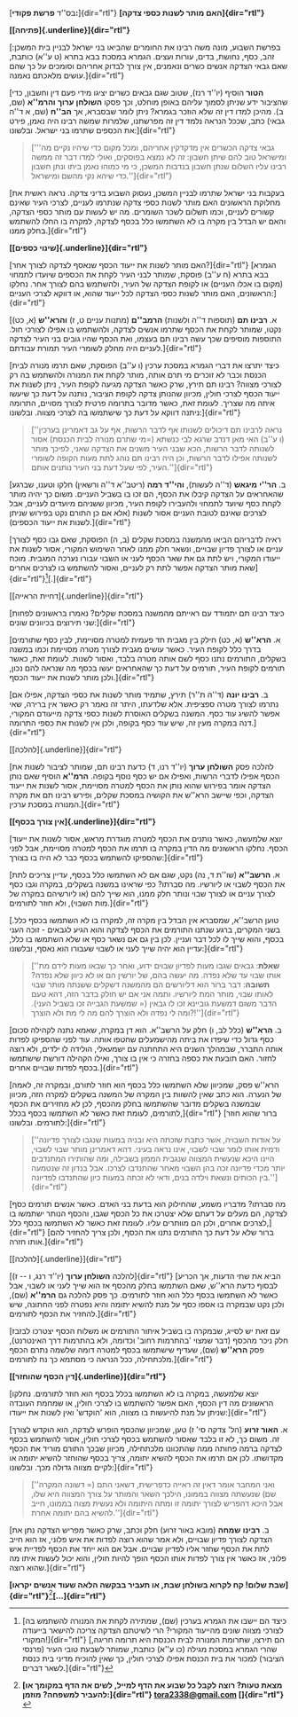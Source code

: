 [בס\'\'ד **פרשת פקודי:**]{dir="rtl"} **[האם מותר לשנות כספי
צדקה]{dir="rtl"}**

**[[פתיחה]{.underline}]{dir="rtl"}**

[בפרשת השבוע, מונה משה רבינו את החומרים שהביאו בני ישראל לבניין בית
המשכן: זהב, כסף, נחושת, בדים, עורות ועצים. הגמרא במסכת בבא בתרא (ט
ע\'\'א) כותבת, שאם גבאי הצדקה אנשים כשרים ונאמנים, אין צורך לבדוק אחריהם
וסומכים על כך שהם עושים מלאכתם נאמנה.]{dir="rtl"}

[**הטור** הוסיף (יו\'\'ד רנז), שטוב שגם גבאים כשרים יציגו מידי פעם דין
וחשבון, כדי שהציבור ידע שניתן לסמוך עליהם באופן מוחלט, וכך פסקו
**השולחן** **ערוך** **והרמ\'\'א** (שם, ב). מהיכן למדו דין זה שלא הוזכר
בגמרא? ניתן לומר שבסברא, אך **הב\'\'ח** (שם, א ד\'\'ה גבאי) כתב, שככל
הנראה נלמד דין זה מפרשתנו, שלמרות שמשה רבינו היה נאמן, פירט את הכספים
שתרמו בני ישראל. ובלשונו:]{dir="rtl"}

> [\'\'גבאי צדקה הכשרים אין מדקדקין אחריהם, ומכל מקום כדי שיהיו נקיים
> מה\' ומישראל טוב להם שיתן חשבון: זה לא נמצא בפוסקים, ואולי למדו דבר זה
> ממשה רבינו עליו השלום שנתן חשבון בנדבות המשכן, כי מי כמוהו נאמן ביתו
> ונתן חשבון כדי שיהא נקי מהשם ומישראל.\'\']{dir="rtl"}

[בעקבות בני ישראל שתרמו לבניין המשכן, נעסוק השבוע בדיני צדקה. נראה ראשית
את מחלוקת הראשונים האם מותר לשנות כספי צדקה שנתרמו לעניים, לצרכי העיר
שאינם קשורים לעניים, וכמו תשלום לשכר השומרים. מה יש לעשות עם מותר כספי
הצדקה, והאם יש הבדל בין מקרה בו לא השתמשו כלל בכסף לצדקה, למקרה בו החלו
להשתמש בחלק ממנו.]{dir="rtl"}

**[[שינוי כספים]{.underline}]{dir="rtl"}**

[האם מותר לשנות את ייעוד הכסף שנאסף לצדקה לצורך אחר?]{dir="rtl"} [הגמרא
בבא בתרא (ח ע\'\'ב) פוסקת, שמותר לבני העיר לקחת את הכספים שיועדו לתמחוי
(מקום בו אכלו העניים) או לקופת הצדקה של העיר, ולהשתמש בהם לצורך אחר.
נחלקו הראשונים, האם מותר לשנות כספי הצדקה לכל ייעוד שהוא, או דווקא לצרכי
העניים:]{dir="rtl"}

[א. **רבינו תם** (תוספות ד\'\'ה ולשנות) **הרמב\'\'ם** (מתנות עניים ט, ז)
**והרא\'\'ש** (א, כט) נקטו, שמותר לקחת את הכסף שתרמו אנשים לצדקה,
ולהשתמש בו אפילו לצורכי חול. התוספות מוסיפים שכך עשה רבינו תם בעצמו, ואת
הכסף שהיו גובים בני העיר לצדקה לעניים היה מחלק לשומרי העיר תמורת
עבודתם.]{dir="rtl"}

[כיצד יתרצו את דברי הגמרא במסכת ערכין (ו ע\'\'ב) הפוסקת, שאם תרמו מנורה
לבית הכנסת וכבר לא זוכרים מי תרם אותה, מותר לקחת את המנורה ולהשתמש בה רק
לצורכי מצווה? רבינו תם תירץ, שרק כאשר הצדקה מגיעה לקופת העיר, ניתן לשנות
את ייעוד הכסף לצרכי חולין, מכיוון שהנותן צדקה לקופת הציבור, נותנה על דעת
כך שיעשו איתה מה שצריך. לעומת זאת, כאשר מדובר בתרומה פרטית לצורך מסויים,
התרומה ניתנה דווקא על דעת כך שישתמשו בה לצרכי מצווה.
ובלשונו:]{dir="rtl"}

> [\'\'נראה לרבינו תם דיכולים לשנותו אף לדבר הרשות, אף על גב דאמרינן
> בערכין (ו ע\'\'ב) האי מאן דנדב שרגא לבי כנשתא (=מי שתרם מנורה לבית
> הכנסת) אסור לשנותה לדבר הרשות, הכא שבני העיר משנים את הצדקה שאני,
> לפיכך מותר לשנותה אפילו לדבר הרשות, וכן היה רבינו תם נוהג לתת מעות
> הקופה לשומרי העיר, לפי שעל דעת בני העיר נותנים אותם.\'\']{dir="rtl"}

[ב. **הר\'\'י** **מיגאש** (ד\'\'ה לעשות), **והי\'\'ד** **רמה**
(ריטב\'\'א ד\'\'ה ורשאין) חלקו וטענו, שברגע שהאחראים על הצדקה קיבלו את
הכסף, הם זכו בו בשביל העניים. משום כך יהיה מותר לקחת כסף שיועד לתמחוי
ולהעבירו לקופת העיר, מכיוון ששניהם מיועדים לעניים, אבל לצרכים שאינם
לטובת העניים אסור לשנות (אלא אם כן התורם נקט בפירוש שניתן לשנות את ייעוד
הכספים).]{dir="rtl"}

[ראיה לדבריהם הביאו מהמשנה במסכת שקלים (ב, ה) הפוסקת, שאם גבו כסף לצורך
עניים או לצורך פדיון שבויים, ונשאר חלק ממנו לאחר השימוש המקורי, אסור
לשנות את ייעודו המקורי, ויש לתת גם את שאר הכסף לעני או השבוי עבורו נערכה
המגבית. מוכח שאת מותר הצדקה אפשר לתת רק לעניים, ואסור להשתמש בו לצרכים
אחרים]{dir="rtl"}[^1][.]{dir="rtl"}

[[דחיית הראייה]{.underline}]{dir="rtl"}

[כיצד רבינו תם יתמודד עם ראייתם מהמשנה במסכת שקלים? נאמרו בראשונים לפחות
שני תירוצים בכיוונים שונים:]{dir="rtl"}

[א. **הרא\'\'ש** (א, כט) חילק בין מגבית חד פעמית למטרה מסויימת, לבין כסף
שתורמים בדרך כלל לקופת העיר. כאשר עושים מגבית לצורך מטרה מסויימת וכמו
במשנה בשקלים, התורמים נתנו כסף לשם אותה מטרה בלבד, ואסור לשנות. לעומת
זאת, כאשר תורמים לקופת העיר, תורמים על דעת כך שהאחראים יעשו בכסף מה
שנראה להם נכון, ולכן מותר לשנות את ייעוד הכסף.]{dir="rtl"}

[ב. **רבינו** **יונה** (ד\'\'ה ת\'\'ר) תירץ, שתמיד מותר לשנות את כספי
הצדקה, אפילו אם נתרמו לצורך מטרה ספציפית. אלא שלדעתו, היתר זה נאמר רק
כאשר אין ברירה, שאי אפשר להשיג עוד כסף. המשנה בשקלים האוסרת לשנות כספי
צדקה מייעודם המקורי, דנה במקרה מעין זה, שיש עוד כסף בקופה, ולכן אין
לשנות את כספי התרומה.]{dir="rtl"}

[[להלכה]{.underline}]{dir="rtl"}

[להלכה פסק **השולחן** **ערוך** (יו\'\'ד רנו, ד) כדעת רבינו תם, שמותר
לציבור לשנות את הכסף אפילו לדברי הרשות, ואפילו אם יש כסף נוסף בקופה.
**הרמ\'\'א** הוסיף שאם נותן הצדקה אומר בפירוש שהוא נותן את הכסף למטרה
מסויימת, אסור לשנות את ייעוד הצדקה, וכפי שיישב הרא\'\'ש את הקושיה במסכת
שקלים, ופירש רבינו תם את מקרה המנורה במסכת ערכין.]{dir="rtl"}

**[[אין צורך בכסף]{.underline}]{dir="rtl"}**

[יוצא שלמעשה, כאשר נותנים את הכסף למטרה מוגדרת מראש, אסור לשנות את ייעוד
הכסף. נחלקו הראשונים מה הדין במקרה בו תרמו את הכסף למטרה מסויימת, אבל
לפני שהספיקו להשתמש בכסף כבר לא היה בו בצורך:]{dir="rtl"}

[א. **הרשב\'\'א** (שו\'\'ת ד, נה) נקט, שגם אם לא השתמשו כלל בכסף, עדיין
צריכים לתת את הכסף לשבוי או ליורשיו. מה סברתו? כפי שראינו במשנה בשקלים,
במקרה וגבו כסף לצורך עניים או לצורך שבוי ונותר חלק ממנו, הוא שייך להם
(או ליורשיהם במקרה של מות השבוי), ולא חוזר לתורמים.]{dir="rtl"}

[טוען הרשב\'\'א, שמסברא אין הבדל בין מקרה זה, למקרה בו לא השתמשו בכסף
כלל. בשני המקרים, ברגע שנתנו התורמים את הכסף לצדקה והוא הגיע לגבאים -
זוכה העני בכסף, והוא שייך לו לכל דבר ועניין. לכן בין גם אם נשאר כסף או
שלא השתמשו בו כלל, עדיין הוא יהיה שייך לעני או לשבוי שעבורו הוא נאסף,
ובלשונו:]{dir="rtl"}

> [\'\'**שאלת**: גבאים שגבו מעות לפדיון שבוים ידוע, ואחר כך שבאו מעות
> לידם מת אותו שבוי עד שלא נפדה. מה יעשה בהם, של יורשין הם או לא כיוון
> שלא נפדה? **תשובה**: דבר ברור הוא דליורשים הם מהמשנה דשקלים ששנתה מותר
> שבוי לאותו שבוי, מותר המת ליורשיו. ותמה אני אם יש חולק בדבר הזה, דהא
> טעם הדבר משום דמשעת גוביינא זכו לו גבאין (= שמשעת הגבייה זכו בשביל
> העני). ומה לי נפדה ולא הוצרך להם מה לי מת ולא הוצרך?!\'\']{dir="rtl"}

[ב. **הרא\'\'ש** (כלל לב, ו) חלק על הרשב\'\'א. הוא דן במקרה, שאמא נתנה
לקהילה סכום כסף גדול כדי שיפדו את ביתה מהישמעלים שחטפו אותה. עוד לפני
שהספיקו לפדות אותה התברר, שבמהלך השנים היא התחתנה עם ישמעאלי, הולידה לו
ילדים, ולא רוצה לחזור. האם תובעת את כספה בחזרה כי אין בו צורך, ואילו
הקהילה דורשת שישתמשו בכסף לפדות שבויים אחרים.]{dir="rtl"}

[הרא\'\'ש פסק, שמכיוון שלא השתמשו כלל בכסף הוא חוזר לתורם, ובמקרה זה,
לאמה של הנערה. הוא כתב שאין להשוות בין המקרה של המשנה בשקלים למקרה הזה,
מכיוון שבמשנה בשקלים מדובר שהשתמשו בחלק מהכסף, לכן לא מחזירים את הכסף
לתורמים, לעומת זאת כאשר לא השתמשו בכסף בכלל,]{dir="rtl"} [ברור שהוא חוזר
לתורמים. ובלשונו:]{dir="rtl"}

> [\'\'על אודות השבויה, אשר כתבת שזכתה היא ובניה במעות שנגבו לצורך
> פדיונה ודמית אותו לומר שבוי לשבוי, אינו נראה בעיני. דהא דאמרינן מותר
> שבוי לשבוי, היינו היכא שנעשית המצווה שנגבית הממון בשבילה, ומה שהותירו
> המתנדבים יותר מכדי פדיונה זכה בהן השבוי מאחר שהתנדבו לצרכו. אבל בנדון
> זה שנטמעה בין הכותים ונשאת וילדה בנים, ודאי לא זכתה במעות כיון שהתנדבו
> לפדיונה.\'\']{dir="rtl"}

[מה סברתו? מדבריו משמע, שהחילוק הוא בדעת בני האדם. כאשר אנשים תורמים כסף
לצדקה, הם מעלים על דעתם שלא יצטרכו את כל הכסף שגבו, והכסף הנותר ישתמשו
בו לצרכים אחרים, ולכן הם מוותרים עליו. לעומת זאת כאשר לא השתמשו בכסף
כלל,]{dir="rtl"} [ברור שלא על דעת כך התורמים נתנו את הכסף, ולכן צריך
להחזיר להם אותו חזרה.]{dir="rtl"}

[[להלכה]{.underline}]{dir="rtl"}

[להלכה **השולחן** **ערוך** (יו\'\'ד רנג, ו -- ז)]{dir="rtl"} [הביא את
שתי הדעות, אך הכריע לבסוף כדעת הרא\'\'ש, שאם השתמשו בחלק מהכסף אז הוא
שייך לעני או לשבוי, אבל כאשר לא השתמשו בכסף כלל הוא חוזר לתורמים. כך פסק
להלכה גם **הרמ\'\'א** (שם), ולכן נקט שבמקרה בו אספו כסף על מנת להשיא
יתומה והיא נפטרה לפני החתונה, שיש להחזיר את הכסף לתורמים.]{dir="rtl"}

[עם זאת יש לסייג, שבמקרה בו בשביל איתור התורמים או משלוח הכסף יצטרכו
לבזבז חלק ניכר מהכסף (דבר שמצוי \'בהתרמות רחוב\' וכדומה, ולא בהתרמות דרך
האינטרנט), פסק **הרא\'\'ש** (שם), שעדיף שישתמשו בכסף למטרה דומה שלשמה
נתרם הכסף מלכתחילה, ככל הנראה כי מסתמא כך נח לתורמים.]{dir="rtl"}

**[[דין הכסף שהוחזר]{.underline}]{dir="rtl"}**

[יוצא שלמעשה, במקרה בו לא השתמשו בכלל בכסף הוא חוזר לתורמים. נחלקו
הראשונים מה דין הכסף, האם אפשר להשתמש בו לצרכי חולין, או שמחמת העובדה
שניתן על מנת להיעשות בו מצווה, הוא \'הוקדש\' ואין לשנות את
ייעודו:]{dir="rtl"}

[א. **האור** **זרוע** (הל\' צדקה סי\' ז) טען, שמכיוון שהכסף הופרש לצדקה,
הוא הוקדש לצורך זה. משום כך, לא זו בלבד שאסור להשתמש בכסף לצרכי חולין,
אסור להשתמש בכסף לצדקה ברמה פחותה ממה שהתכוונו מלכתחילה, מכיוון שבכך
התורם מוריד את הכסף מקדושתו. לכן אם תרמו את הכסף להשיא יתומה, צריך בכסף
שהוחזר להשיא יתומה או לקיים מצווה גדולה מכך. ובלשונו:]{dir="rtl"}

> [\'\'ואני המחבר אומר דאין זה ראייה כדפרישית, דשאני התם (= דשונה המקרה
> שם) שנעשתה מצווה בממונו, הילכך השאר והמותר על צורך המצווה היא שלו, אבל
> היכא דהפריש לצורך יתומה זו ומתה היתומה ולא נעשית מצוה בממונו, חייב
> להשיא בהם יתומה אחרת.\'\']{dir="rtl"}

[ב. **רבינו** **שמחה** (מובא באור זרוע) חלק וכתב, שרק כאשר מפריש הצדקה
נתן את הצדקה לצורך פדיון שבויים, ולא אמר שהוא רוצה לפדות את איש פלוני,
אז הוא חייב לתת את הכסף שחזר אליו לפדיון שבויים. אבל אם הוא ייחד את הכסף
לפדיית איש פלוני, אז כאשר אין צורך לפדות אותו הכסף הופך להיות חולין,
והוא יכול לעשות איתו מה שהוא רוצה.]{dir="rtl"}

**[שבת שלום! קח לקרוא בשולחן שבת, או תעביר בבקשה הלאה שעוד אנשים
יקראו]{dir="rtl"}**[^2]**[\...]{dir="rtl"}**

[^1]: [כיצד הם יישבו את הגמרא בערכין (שם), שמתירה לקחת את המנורה להשתמש
    בה לצורכי מצווה שונים מהייעוד המקורי? הרי לשיטתם הצדקה צריכה להישאר
    בייעודה המקורי!]{dir="rtl"} [הם תירצו, שתרומת המנורה לבית הכנסת היא
    תרומה חריגה, שהרי הגמרא במסכת מגילה (כו ע\'\'א) כותבת, שמותר לשבעת
    טובי העיר (פרנסי הציבור) למכור את בית הכנסת אפילו לצרכי חולין, כך
    שאין להוכיח מדיני בית כנסת לשאר דברים.]{dir="rtl"}

[^2]: **[מצאת טעות? רוצה לקבל כל שבוע את הדף למייל, לשים את הדף במקומך
    או להעביר למשפחה? מוזמן:]{dir="rtl"} <tora2338@gmail.com>
    []{dir="rtl"}**
